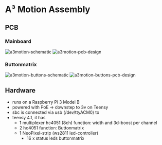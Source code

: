# A³ Motion Assembly
## PCB
### Mainboard
![a3motion-schematic](https://doc.orbitalwaves.net/static/v01/a3motion-schematic.jpg)
![a3motion-pcb-design](https://doc.orbitalwaves.net/static/v01/a3motion-pcb-design.jpg)
### Buttonmatrix
![a3motion-buttons-schematic](https://doc.orbitalwaves.net/static/v01/a3motion-buttons-schematic.jpg)
![a3motion-buttons-pcb-design](https://doc.orbitalwaves.net/static/v01/a3motion-buttons-pcb-design.jpg)

## Hardware

- runs on a Raspberry Pi 3 Model B
- powered with PoE -> downstep to 3v on Teensy
- sbc is connected via usb (/dev/ttyACM0) to
- teensy 4.1, it has
    - 1 multiplexer hc4051 (8ch)
        function: width and 3d-boost per channel
    - 2 hc4051
        function: Buttonmatrix
    - 1 NeoPixel-strip (ws2811 led-controller)
        - 16 x status leds buttonmatrix
  
